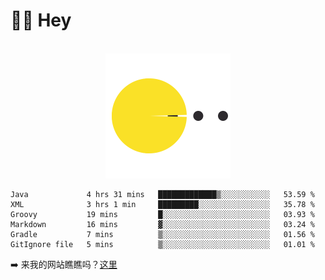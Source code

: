 
# 👋🏻 Hey
<div align="center">
	<br>
	<img src="https://raw.githubusercontent.com/Aniket965/Aniket965/master/pacman.svg?sanitize=true" width="200" height="200">
	<br>
</div>

<!--START_SECTION:waka-->

```text
Java             4 hrs 31 mins   █████████████▒░░░░░░░░░░░   53.59 %
XML              3 hrs 1 min     █████████░░░░░░░░░░░░░░░░   35.78 %
Groovy           19 mins         █░░░░░░░░░░░░░░░░░░░░░░░░   03.93 %
Markdown         16 mins         ▓░░░░░░░░░░░░░░░░░░░░░░░░   03.24 %
Gradle           7 mins          ▒░░░░░░░░░░░░░░░░░░░░░░░░   01.56 %
GitIgnore file   5 mins          ▒░░░░░░░░░░░░░░░░░░░░░░░░   01.01 %
```

<!--END_SECTION:waka-->

 ➡️  来我的网站瞧瞧吗？[这里](https://www.shaolongfei.com)
